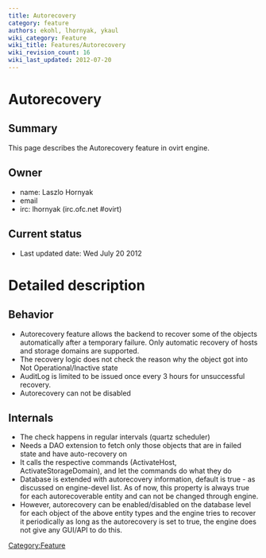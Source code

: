 ```yaml
---
title: Autorecovery
category: feature
authors: ekohl, lhornyak, ykaul
wiki_category: Feature
wiki_title: Features/Autorecovery
wiki_revision_count: 16
wiki_last_updated: 2012-07-20
---
```


# Autorecovery

## Summary

This page describes the Autorecovery feature in ovirt engine.

## Owner

*   name: Laszlo Hornyak
*   email <lhornyak at redhat dot com>
*   irc: lhornyak (irc.ofc.net #ovirt)

## Current status

*   Last updated date: Wed July 20 2012

# Detailed description

## Behavior

*   Autorecovery feature allows the backend to recover some of the objects automatically after a temporary failure. Only automatic recovery of hosts and storage domains are supported.
*   The recovery logic does not check the reason why the object got into Not Operational/Inactive state
*   AuditLog is limited to be issued once every 3 hours for unsuccessful recovery.
*   Autorecovery can not be disabled

## Internals

*   The check happens in regular intervals (quartz scheduler)
*   Needs a DAO extension to fetch only those objects that are in failed state and have auto-recovery on
*   It calls the respective commands (ActivateHost, ActivateStorageDomain), and let the commands do what they do
*   Database is extended with autorecovery information, default is true - as discussed on engine-devel list. As of now, this property is always true for each autorecoverable entity and can not be changed through engine.
*   However, autorecovery can be enabled/disabled on the database level for each object of the above entity types and the engine tries to recover it periodically as long as the autorecovery is set to true, the engine does not give any GUI/API to do this.

<Category:Feature>
